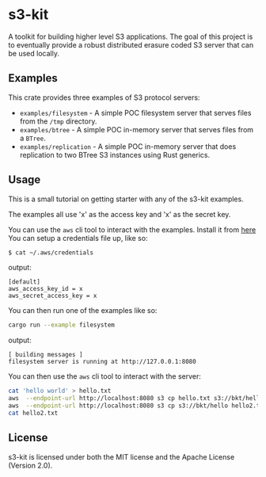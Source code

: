 # s3-kit

A toolkit for building higher level S3 applications. 
The goal of this project is to eventually provide a robust distributed erasure coded S3 server that can be used locally.

## Examples

This crate provides three examples of S3 protocol servers:

- `examples/filesystem`     - A simple POC filesystem server that serves files from the `/tmp` directory.
- `examples/btree`          - A simple POC in-memory server that serves files from a `BTree`.
- `examples/replication`    - A simple POC in-memory server that does replication to two BTree S3 instances using Rust generics.

## Usage

This is a small tutorial on getting starter with any of the s3-kit examples.

The examples all use 'x' as the access key and 'x' as the secret key.

You can use the `aws` cli tool to interact with the examples. Install it from [here][1] You can setup a credentials file up, like so:

```bash
$ cat ~/.aws/credentials
```
output:
```
[default]
aws_access_key_id = x
aws_secret_access_key = x
```

You can then run one of the examples like so:
```bash
cargo run --example filesystem
```
output:
```
[ building messages ]
filesystem server is running at http://127.0.0.1:8080
```

You can then use the `aws` cli tool to interact with the server:
```bash
cat 'hello world' > hello.txt
aws  --endpoint-url http://localhost:8080 s3 cp hello.txt s3://bkt/hello
aws  --endpoint-url http://localhost:8080 s3 cp s3://bkt/hello hello2.txt
cat hello2.txt
``` 

## License

s3-kit is licensed under both the MIT license and the Apache License (Version 2.0).







[1]: https://docs.aws.amazon.com/cli/latest/userguide/getting-started-install.html#getting-started-install-instructions